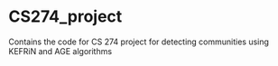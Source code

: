 # CS274_project
Contains the code for CS 274 project for detecting communities using KEFRiN and AGE algorithms
